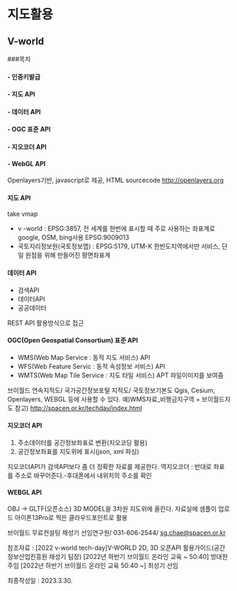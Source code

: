 # 지도활용
## V-world
###목차
#### - 인증키발급
#### - 지도 API
#### - 데이터 API
#### - OGC 표준 API
#### - 지오코더 API
#### - WebGL API

Openlayers기반, javascript로 제공, HTML sourcecode
http://openlayers.org

#### 지도 API
take vmap
- v -world : EPSG:3857, 전 세계를 한번에 표시할 때 주로 사용하는 좌표계로 google, OSM, bing사용 EPSG:9009013
- 국토지리정보원(국토정보맵) : EPSG:5179, UTM-K 한반도지역에서만 서비스, 단일 원점을 위해 만들어진 평면좌표계

#### 데이터 API
- 검색API
- 데이터API
- 공공데이터

REST API 활용방식으로 접근

#### OGC(Open Geospatial Consortium) 표준 API
- WMS(Web Map Service : 동적 지도 서비스) API
- WFS(Web Feature Servic : 동적 속성정보 서비스) API
- WMTS(Web Map Tile Service : 지도 타일 서비스) APT 파일이미지를 보여줌

브이월드 연속지적도/ 국가공간정보포털 지적도/ 국토정보기본도   Qgis, Cesium, Openlayers, WEBGL 등에 사용할 수 있다.
예)WMS자료_비행금지구역 + 브이월드지도
참고) http://spacen.or.kr/techday/index.html 

#### 지오코더 API
1. 주소데이터를 공간정보좌표로 변환(지오코딩 활용)
2. 공간정보좌표를 지도위에 표시(json, xml 파싱)

지오코더API가 검색API보다 좀 더 정확한 자료를 제공한다.
역지오코더 : 반대로 좌표를 주소로 바꾸어준다.-후대폰에서 내위치의 주소를 확인

#### WEBGL API
OBJ -> GLTF(오픈소스)
3D MODEL을 3차원 지도위에 올린다.
자료실에 샘플이 업로드
아이폰13Pro로 찍은 클라우드포인트로 활용


브이월드 무료컨설팅 채성기 선임연구원/ 031-606-2544/ sg.chae@spacen.or.kr

참조자료 : [2022 v-world tech-day]V-WORLD 2D, 3D 오픈API 활용가이드(공간정보산업진흥원 채성기 팀장)
           [2022년 하반기 브이월드 온라인 교육 ~ 50:40] 방대한 주임
           [2022년 하반기 브이월드 온라인 교육 50:40 ~] 최성기 선임

최종작성일 : 2023.3.30.